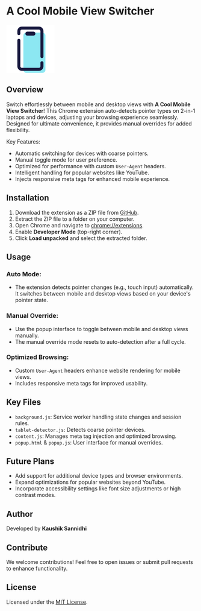# A Cool Mobile View Switcher

![Icon](icons/icon128.png)

## Overview

Switch effortlessly between mobile and desktop views with **A Cool Mobile View Switcher**! This Chrome extension auto-detects pointer types on 2-in-1 laptops and devices, adjusting your browsing experience seamlessly. Designed for ultimate convenience, it provides manual overrides for added flexibility.

Key Features:
- Automatic switching for devices with coarse pointers.
- Manual toggle mode for user preference.
- Optimized for performance with custom `User-Agent` headers.
- Intelligent handling for popular websites like YouTube.
- Injects responsive meta tags for enhanced mobile experience.

## Installation

1. Download the extension as a ZIP file from [GitHub](https://github.com/kaushik-kaushik-s/A-Cool-Mobile-View-Switcher).
2. Extract the ZIP file to a folder on your computer.
3. Open Chrome and navigate to [chrome://extensions](chrome://extensions).
4. Enable **Developer Mode** (top-right corner).
5. Click **Load unpacked** and select the extracted folder.

## Usage

### Auto Mode:
- The extension detects pointer changes (e.g., touch input) automatically. It switches between mobile and desktop views based on your device's pointer state.

### Manual Override:
- Use the popup interface to toggle between mobile and desktop views manually. 
- The manual override mode resets to auto-detection after a full cycle.

### Optimized Browsing:
- Custom `User-Agent` headers enhance website rendering for mobile views.
- Includes responsive meta tags for improved usability.

## Key Files

- `background.js`: Service worker handling state changes and session rules.
- `tablet-detector.js`: Detects coarse pointer devices.
- `content.js`: Manages meta tag injection and optimized browsing.
- `popup.html` & `popup.js`: User interface for manual overrides.

## Future Plans

- Add support for additional device types and browser environments.
- Expand optimizations for popular websites beyond YouTube.
- Incorporate accessibility settings like font size adjustments or high contrast modes.

## Author

Developed by **Kaushik Sannidhi**

## Contribute

We welcome contributions! Feel free to open issues or submit pull requests to enhance functionality. 

## License

Licensed under the [MIT License](LICENSE).
